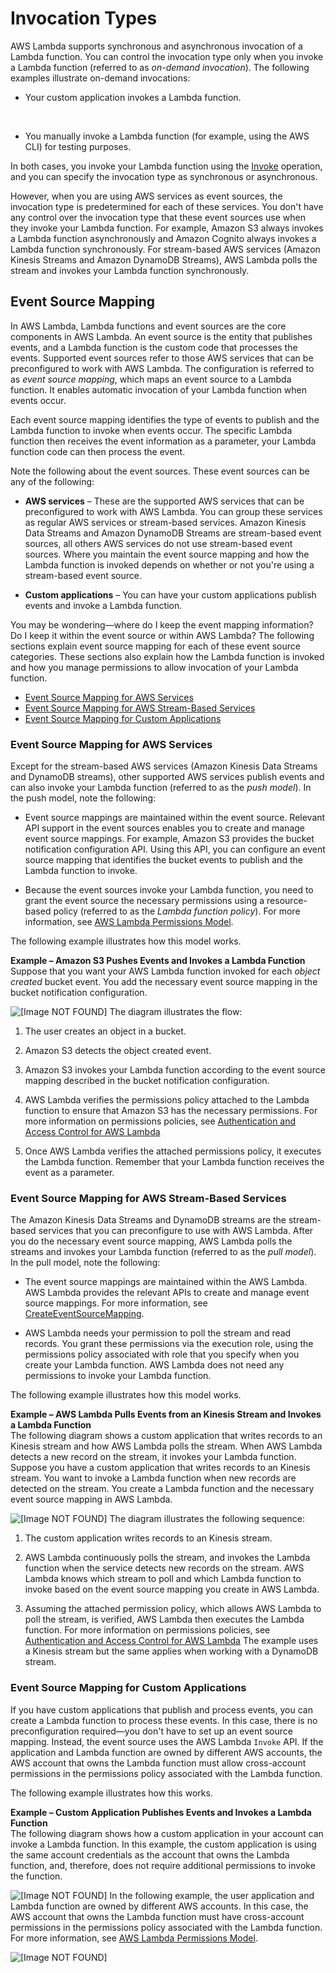 # Invocation Types<a name="java-invocation-options"></a>

AWS Lambda supports synchronous and asynchronous invocation of a Lambda function\. You can control the invocation type only when you invoke a Lambda function \(referred to as *on\-demand invocation*\)\. The following examples illustrate on\-demand invocations:

+ Your custom application invokes a Lambda function\.

   

+ You manually invoke a Lambda function \(for example, using the AWS CLI\) for testing purposes\.

In both cases, you invoke your Lambda function using the [Invoke](API_Invoke.md) operation, and you can specify the invocation type as synchronous or asynchronous\. 

However, when you are using AWS services as event sources, the invocation type is predetermined for each of these services\. You don't have any control over the invocation type that these event sources use when they invoke your Lambda function\. For example, Amazon S3 always invokes a Lambda function asynchronously and Amazon Cognito always invokes a Lambda function synchronously\. For stream\-based AWS services \(Amazon Kinesis Streams and Amazon DynamoDB Streams\), AWS Lambda polls the stream and invokes your Lambda function synchronously\.

## Event Source Mapping<a name="intro-invocation-modes"></a>

In AWS Lambda, Lambda functions and event sources are the core components in AWS Lambda\.  An event source is the entity that publishes events, and a Lambda function is the custom code that processes the events\. Supported event sources refer to those AWS services that can be preconfigured to work with AWS Lambda\. The configuration is referred to as *event source mapping*, which maps an event source to a Lambda function\. It enables automatic invocation of your Lambda function when events occur\. 

Each event source mapping identifies the type of events to publish and the Lambda function to invoke when events occur\. The specific Lambda function then receives the event information as a parameter, your Lambda function code can then process the event\. 

Note the following about the event sources\. These event sources can be any of the following:

+ **AWS services** – These are the supported AWS services that can be preconfigured to work with AWS Lambda\. You can group these services as regular AWS services or stream\-based services\. Amazon Kinesis Data Streams and Amazon DynamoDB Streams are stream\-based event sources, all others AWS services do not use stream\-based event sources\. Where you maintain the event source mapping and how the Lambda function is invoked depends on whether or not you're using a stream\-based event source\.

+ **Custom applications** – You can have your custom applications publish events and invoke a Lambda function\.

You may be wondering—where do I keep the event mapping information? Do I keep it within the event source or within AWS Lambda? The following sections explain event source mapping for each of these event source categories\. These sections also explain how the Lambda function is invoked and how you manage permissions to allow invocation of your Lambda function\. 


+ [Event Source Mapping for AWS Services](#non-streaming-event-source-mapping)
+ [Event Source Mapping for AWS Stream\-Based Services](#streaming-event-source-mapping)
+ [Event Source Mapping for Custom Applications](#custom-app-event-source-mapping)

### Event Source Mapping for AWS Services<a name="non-streaming-event-source-mapping"></a>

Except for the stream\-based AWS services \(Amazon Kinesis Data Streams and DynamoDB streams\), other supported AWS services publish events and can also invoke your Lambda function \(referred to as the *push model*\)\. In the push model, note the following:

+ Event source mappings are maintained within the event source\. Relevant API support in the event sources enables you to create and manage event source mappings\. For example, Amazon S3 provides the bucket notification configuration API\. Using this API, you can configure an event source mapping that identifies the bucket events to publish and the Lambda function to invoke\.

+ Because the event sources invoke your Lambda function, you need to grant the event source the necessary permissions using a resource\-based policy \(referred to as the *Lambda function policy*\)\. For more information, see [AWS Lambda Permissions Model](intro-permission-model.md)\.

The following example illustrates how this model works\.

**Example – Amazon S3 Pushes Events and Invokes a Lambda Function**  
Suppose that you want your AWS Lambda function invoked for each *object created* bucket event\. You add the necessary event source mapping in the bucket notification configuration\.   

![\[Image NOT FOUND\]](http://docs.aws.amazon.com/lambda/latest/dg/images/push-s3-example-10.png)
The diagram illustrates the flow:   

1. The user creates an object in a bucket\.

1. Amazon S3 detects the object created event\.

1. Amazon S3 invokes your Lambda function according to the event source mapping described in the bucket notification configuration\. 

1. AWS Lambda verifies the permissions policy attached to the Lambda function to ensure that Amazon S3 has the necessary permissions\. For more information on permissions policies, see [Authentication and Access Control for AWS Lambda](lambda-auth-and-access-control.md)

1. Once AWS Lambda verifies the attached permissions policy, it executes the Lambda function\. Remember that your Lambda function receives the event as a parameter\.

### Event Source Mapping for AWS Stream\-Based Services<a name="streaming-event-source-mapping"></a>

The Amazon Kinesis Data Streams and DynamoDB streams are the stream\-based services that you can preconfigure to use with AWS Lambda\. After you do the necessary event source mapping, AWS Lambda polls the streams and invokes your Lambda function \(referred to as the *pull model*\)\. In the pull model, note the following:

+ The event source mappings are maintained within the AWS Lambda\. AWS Lambda provides the relevant APIs to create and manage event source mappings\. For more information, see [CreateEventSourceMapping](API_CreateEventSourceMapping.md)\. 

+ AWS Lambda needs your permission to poll the stream and read records\. You grant these permissions via the execution role, using the permissions policy associated with role that you specify when you create your Lambda function\. AWS Lambda does not need any permissions to invoke your Lambda function\. 

The following example illustrates how this model works\.

**Example – AWS Lambda Pulls Events from an Kinesis Stream and Invokes a Lambda Function**  
The following diagram shows a custom application that writes records to an Kinesis stream and how AWS Lambda polls the stream\. When AWS Lambda detects a new record on the stream, it invokes your Lambda function\.  
Suppose you have a custom application that writes records to an Kinesis stream\. You want to invoke a Lambda function when new records are detected on the stream\. You create a Lambda function and the necessary event source mapping in AWS Lambda\.   

![\[Image NOT FOUND\]](http://docs.aws.amazon.com/lambda/latest/dg/images/kinesis-pull-10.png)
The diagram illustrates the following sequence:  

1. The custom application writes records to an Kinesis stream\.

1. AWS Lambda continuously polls the stream, and invokes the Lambda function when the service detects new records on the stream\. AWS Lambda knows which stream to poll and which Lambda function to invoke based on the event source mapping you create in AWS Lambda\. 

1. Assuming the attached permission policy, which allows AWS Lambda to poll the stream, is verified, AWS Lambda then executes the Lambda function\. For more information on permissions policies, see [Authentication and Access Control for AWS Lambda](lambda-auth-and-access-control.md)
The example uses a Kinesis stream but the same applies when working with a DynamoDB stream\.

### Event Source Mapping for Custom Applications<a name="custom-app-event-source-mapping"></a>

If you have custom applications that publish and process events, you can create a Lambda function to process these events\. In this case, there is no preconfiguration required—you don't have to set up an event source mapping\. Instead, the event source uses the AWS Lambda `Invoke` API\. If the application and Lambda function are owned by different AWS accounts, the AWS account that owns the Lambda function must allow cross\-account permissions in the permissions policy associated with the Lambda function\.

The following example illustrates how this works\.

**Example – Custom Application Publishes Events and Invokes a Lambda Function**  
The following diagram shows how a custom application in your account can invoke a Lambda function\. In this example, the custom application is using the same account credentials as the account that owns the Lambda function, and, therefore, does not require additional permissions to invoke the function\.  

![\[Image NOT FOUND\]](http://docs.aws.amazon.com/lambda/latest/dg/images/push-user-app-example-10.png)
In the following example, the user application and Lambda function are owned by different AWS accounts\. In this case, the AWS account that owns the Lambda function must have cross\-account permissions in the permissions policy associated with the Lambda function\. For more information, see [AWS Lambda Permissions Model](intro-permission-model.md)\.   

![\[Image NOT FOUND\]](http://docs.aws.amazon.com/lambda/latest/dg/images/push-user-cross-account-app-example-10.png)